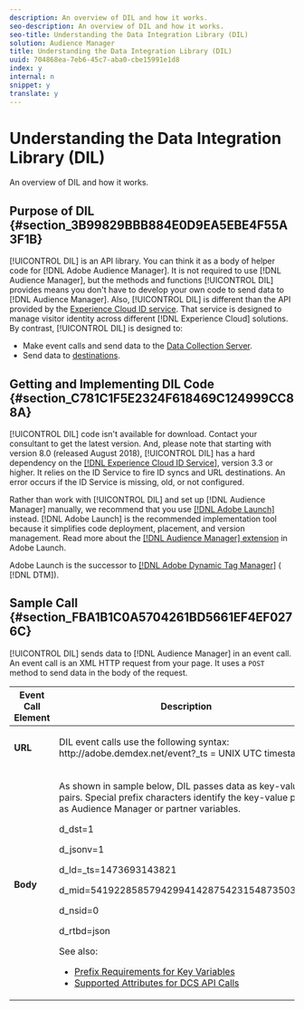 ```yaml
---
description: An overview of DIL and how it works.
seo-description: An overview of DIL and how it works.
seo-title: Understanding the Data Integration Library (DIL)
solution: Audience Manager
title: Understanding the Data Integration Library (DIL)
uuid: 704868ea-7eb6-45c7-aba0-cbe15991e1d8
index: y
internal: n
snippet: y
translate: y
---
```


# Understanding the Data Integration Library (DIL)

An overview of DIL and how it works.

## Purpose of DIL {#section_3B99829BBB884E0D9EA5EBE4F55A3F1B}

[!UICONTROL DIL] is an API library. You can think it as a body of helper code for [!DNL Adobe Audience Manager]. It is not required to use [!DNL Audience Manager], but the methods and functions [!UICONTROL DIL] provides means you don't have to develop your own code to send data to [!DNL Audience Manager]. Also, [!UICONTROL DIL] is different than the API provided by the [Experience Cloud ID service](https://marketing.adobe.com/resources/help/en_US/mcvid/). That service is designed to manage visitor identity across different [!DNL Experience Cloud] solutions. By contrast, [!UICONTROL DIL] is designed to:

* Make event calls and send data to the [Data Collection Server](../reference/system-components/components-data-collection.md#concept_66CFFEBF5E8B41ED94082D562A93506E). 
* Send data to [destinations](../c_features/destinations/destinations.md#concept_5BDA346C376C4B719EA394108AB2735A).

## Getting and Implementing DIL Code {#section_C781C1F5E2324F618469C124999CC88A}

[!UICONTROL DIL] code isn't available for download. Contact your consultant to get the latest version. And, please note that starting with version 8.0 (released August 2018), [!UICONTROL DIL] has a hard dependency on the [ [!DNL Experience Cloud ID Service]](https://marketing.adobe.com/resources/help/en_US/mcvid/), version 3.3 or higher. It relies on the ID Service to fire ID syncs and URL destinations. An error occurs if the ID Service is missing, old, or not configured.

Rather than work with [!UICONTROL DIL] and set up [!DNL Audience Manager] manually, we recommend that you use [ [!DNL Adobe Launch]](https://docs.adobelaunch.com/) instead. [!DNL Adobe Launch] is the recommended implementation tool because it simplifies code deployment, placement, and version management. Read more about the [ [!DNL Audience Manager] extension](https://docs.adobelaunch.com/extension-reference/adobe-extensions/adobe-audience-manager-extension) in Adobe Launch.

Adobe Launch is the successor to [ [!DNL Adobe Dynamic Tag Manager]](https://marketing.adobe.com/resources/help/en_US/dtm/c_overview.html) ( [!DNL DTM]).

## Sample Call {#section_FBA1B1C0A5704261BD5661EF4EF0276C}

[!UICONTROL DIL] sends data to [!DNL Audience Manager] in an event call. An event call is an XML HTTP request from your page. It uses a `POST` method to send data in the body of the request.

<table id="table_FE0C2EE0BFED4562B0037CB582FD6CF7"> 
 <thead> 
  <tr> 
   <th colname="col1" class="entry"> Event Call Element </th> 
   <th colname="col2" class="entry"> Description </th> 
  </tr> 
 </thead>
 <tbody> 
  <tr> 
   <td colname="col1"> <p> <b>URL</b> </p> </td> 
   <td colname="col2"> <p><span class="wintitle"> DIL</span> event calls use the following syntax: <span class="codeph">http://adobe.demdex.net/event?_ts = <span class="varname"> UNIX UTC timestamp</span></span> </p> </td> 
  </tr> 
  <tr> 
   <td colname="col1"> <p> <b>Body</b> </p> </td> 
   <td colname="col2"> <p>As shown in sample below, <span class="wintitle"> DIL</span> passes data as key-value pairs. Special prefix characters identify the key-value pairs as <span class="keyword"> Audience Manager</span> or partner variables. </p> <p> 
     <codeblock class="syntax javascript">
      d_dst=1
      
d_jsonv=1
      
d_ld=_ts=1473693143821
      
d_mid=54192285857942994142875423154873503351
      
d_nsid=0
      
d_rtbd=json
     </codeblock> </p> <p>See also: </p> 
    <ul id="ul_D2399CE7EF0A4BF09052C890DCDE38C4"> 
     <li id="li_767F91D06E6A4CC0BBB9339CEC303222"> <a href="../c_features/traits/trait-variable-prefixes.md#reference_E6F1E4257F664FC2A797C406BF147ABC" format="dita" scope="local"> Prefix Requirements for Key Variables </a> </li> 
     <li id="li_055AD1154FB24D75A7FBC3EEDB4A578C"><a href="../c_api/dcs-intro/dcs-api-reference/dcs-keys.md#concept_5ACDD7D09D0441A6AC26F7D345CD19D5" format="dita" scope="local"> Supported Attributes for DCS API Calls</a> </li> 
    </ul> </td> 
  </tr> 
 </tbody> 
</table>

